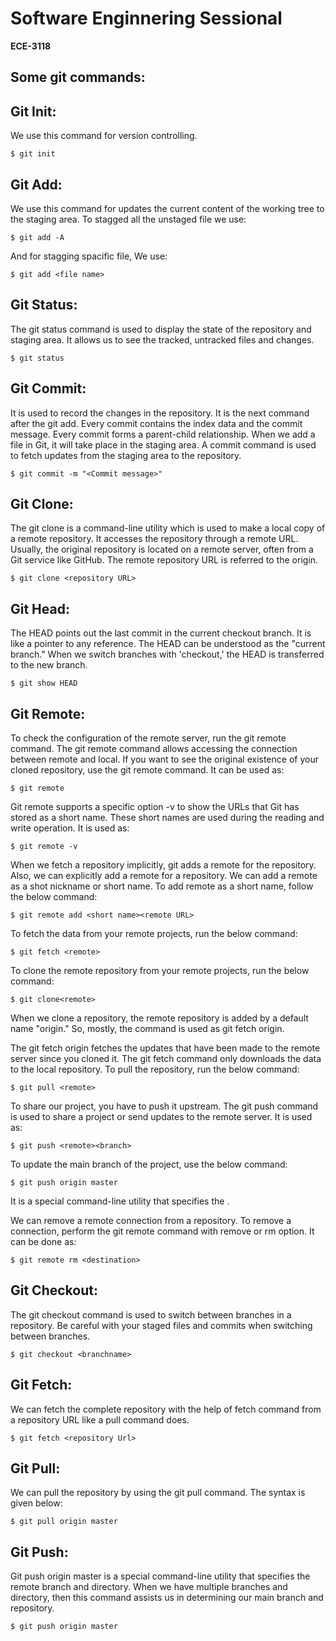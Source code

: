 # **Software Enginnering Sessional**
**ECE-3118**

## **Some git commands:**

## Git Init: 

We use this command for version controlling.

```
$ git init
```

## Git Add:

We use this  command for updates the current content of the working tree to the staging area. To stagged all the unstaged file we use:
```
$ git add -A
```
And for stagging spacific file, We use: 
```
$ git add <file name>
```
## Git Status: 

The git status command is used to display the state of the repository and staging area. It allows us to see the tracked, untracked files and changes.

```
$ git status
```

## Git Commit: 
It is used to record the changes in the repository. It is the next command after the git add. Every commit contains the index data and the commit message. Every commit forms a parent-child relationship. When we add a file in Git, it will take place in the staging area. A commit command is used to fetch updates from the staging area to the repository.

``` 
$ git commit -m "<Commit message>"
```

## Git Clone: 
The git clone is a command-line utility which is used to make a local copy of a remote repository. It accesses the repository through a remote URL. Usually, the original repository is located on a remote server, often from a Git service like GitHub. The remote repository URL is referred to the origin.
```
$ git clone <repository URL>
```

## Git Head: 
The HEAD points out the last commit in the current checkout branch. It is like a pointer to any reference. The HEAD can be understood as the "current branch." When we switch branches with 'checkout,' the HEAD is transferred to the new branch.
```
$ git show HEAD
```
## Git Remote:
To check the configuration of the remote server, run the git remote command. The git remote command allows accessing the connection between remote and local. If you want to see the original existence of your cloned repository, use the git remote command. It can be used as:
```
$ git remote 
```

Git remote supports a specific option -v to show the URLs that Git has stored as a short name. These short names are used during the reading and write operation. It is used as:
```
$ git remote -v 
```
When we fetch a repository implicitly, git adds a remote for the repository. Also, we can explicitly add a remote for a repository. We can add a remote as a shot nickname or short name. To add remote as a short name, follow the below command:
```
$ git remote add <short name><remote URL>  
```
To fetch the data from your remote projects, run the below command:
```
$ git fetch <remote>  
```
To clone the remote repository from your remote projects, run the below command:
```
$ git clone<remote>  
``` 
When we clone a repository, the remote repository is added by a default name "origin." So, mostly, the command is used as git fetch origin.

The git fetch origin fetches the updates that have been made to the remote server since you cloned it. The git fetch command only downloads the data to the local repository.
To pull the repository, run the below command:
```
$ git pull <remote> 
```  

To share our project, you have to push it upstream. The git push command is used to share a project or send updates to the remote server. It is used as:
```
$ git push <remote><branch>  
```
To update the main branch of the project, use the below command:
```
$ git push origin master  
```
It is a special command-line utility that specifies the .

We can remove a remote connection from a repository. To remove a connection, perform the git remote command with remove or rm option. It can be done as:
```
$ git remote rm <destination>  
```
## Git Checkout:

 The git checkout command is used to switch between branches in a repository. Be careful with your staged files and commits when switching between branches.
 ```
$ git checkout <branchname> 
 ```
## Git Fetch:
We can fetch the complete repository with the help of fetch command from a repository URL like a pull command does.
```
$ git fetch <repository Url>
```
## Git Pull:
We can pull the repository by using the git pull command. The syntax is given below:
```
$ git pull origin master  
```
## Git Push:
Git push origin master is a special command-line utility that specifies the remote branch and directory. When we have multiple branches and directory, then this command assists us in determining our main branch and repository.
```
$ git push origin master  
```